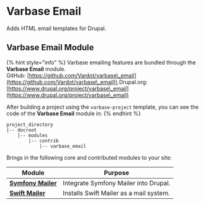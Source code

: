 # Varbase Email

Adds HTML email templates for Drupal.

## Varbase Email Module

{% hint style="info" %}
Varbase emailing features are bundled through the **Varbase Email** module.\
GitHub: [https://github.com/Vardot/varbase\_email](https://github.com/Vardot/varbase\_email)\
Drupal.org: [https://www.drupal.org/project/varbase\_email](https://www.drupal.org/project/varbase\_email)

After building a project using the `varbase-project` template, you can see the code of the **Varbase Email** module in:
{% endhint %}

```
project_directory
|-- docroot
    |-- modules
        |-- contrib
            |-- varbase_email
```

Brings in the following core and contributed modules to your site:

| Module                                                                       | Purpose                                 |
| ---------------------------------------------------------------------------- | --------------------------------------- |
| ****[**Symfony Mailer**](https://www.drupal.org/project/symfony\_mailer)**** | Integrate Symfony Mailer into Drupal.   |
| ****[**Swift Mailer**](https://drupal.org/project/swiftmailer)****           | Installs Swift Mailer as a mail system. |

